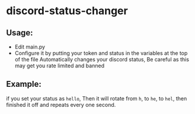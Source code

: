 # discord-status-changer
## Usage: 
* Edit main.py
* Configure it by putting your token and status in the variables at the top of the file
Automatically changes your discord status, Be careful as this may get you rate limited and banned
## Example:
if you set your status as `hello`, Then it will rotate from `h`, to `he`, to `hel`, then finished it off and repeats every one second.
